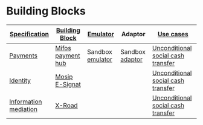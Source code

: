# Building Blocks

| [Specification](https://govstack.gitbook.io/specification/)                    | [Building Block](https://govstack.gitbook.io/specification/building-blocks/about-building-blocks)                                           | [Emulator](https://govstack.gitbook.io/sandbox/explore-stack/building-blocks/emulators)                           | Adaptor                                                                                                         | [Use cases](https://govstack.gitbook.io/use-cases/)                                                                               |
|--------------------------------------------------------------------------------|---------------------------------------------------------------------------------------------------------------------------------------------|-------------------------------------------------------------------------------------------------------------------|-----------------------------------------------------------------------------------------------------------------|-----------------------------------------------------------------------------------------------------------------------------------|
| [Payments](https://govstack.gitbook.io/bb-payments/)                           | [Mifos payment hub](https://github.com/GovStackWorkingGroup/sandbox-bb-payments/blob/main/mifos-payment-hub/docs/1-main.md)                 | Sandbox [emulator](https://github.com/GovStackWorkingGroup/sandbox-bb-payments/blob/main/emulator/docs/1-main.md) | Sandbox [adaptor](https://github.com/GovStackWorkingGroup/sandbox-bb-payments/blob/main/adapter/docs/1-main.md) | [Unconditional social cash transfer](https://github.com/GovStackWorkingGroup/sandbox-usecase-usct-backend/blob/main/docs/main.md) |
| [Identity](https://govstack.gitbook.io/bb-identity/)                           | [Mosip E-Signat](https://github.com/GovStackWorkingGroup/sandbox-usecase-usct-backend/blob/main/docs/main.md#authentication--authorization) |                                                                                                                   |                                                                                                                 | [Unconditional social cash transfer](https://github.com/GovStackWorkingGroup/sandbox-usecase-usct-backend/blob/main/docs/main.md) |
| [Information mediation](https://govstack.gitbook.io/bb-information-mediation/) | [X-Road](https://github.com/GovStackWorkingGroup/sandbox-bb-information-mediator)                                                           |                                                                                                                   |                                                                                                                 | [Unconditional social cash transfer](https://github.com/GovStackWorkingGroup/sandbox-usecase-usct-backend/blob/main/docs/main.md) |
